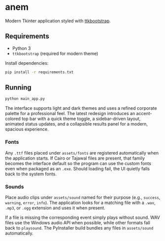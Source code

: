 # anem

Modern Tkinter application styled with [ttkbootstrap](https://github.com/israel-dryer/ttkbootstrap).

## Requirements

- Python 3
- `ttkbootstrap` (required for modern theme)

Install dependencies:

```bash
pip install -r requirements.txt
```

## Running

```bash
python main_app.py
```

The interface supports light and dark themes and uses a refined corporate palette for a professional feel.
The latest redesign introduces an accent-colored top bar with a quick theme toggle, a sidebar-driven layout, animated status updates, and a collapsible results panel for a modern, spacious experience.

### Fonts

Any `.ttf` files placed under `assets/fonts` are registered automatically when the application starts. If Cairo or Tajawal files are present, that family becomes the interface default so the program can use the custom fonts even when packaged as an `.exe`. Should loading fail, the UI quietly falls back to the system fonts.

### Sounds

Place audio clips under `assets/sound` named for their purpose (e.g., `success`, `warning`, `error`, `info`).
The application looks for a matching file with a `.wav`, `.mp3`, or `.ogg` extension and uses it when present.

If a file is missing the corresponding event simply plays without sound. WAV files use the Windows audio API when possible, while other formats fall back to `playsound`. The PyInstaller build bundles any files in `assets/sound` automatically.
